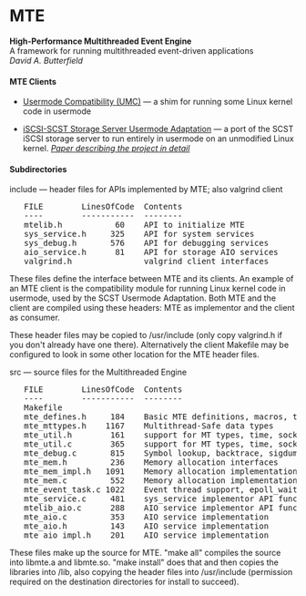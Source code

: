 # MTE
**High-Performance Multithreaded Event Engine**  
A framework for running multithreaded event-driven applications  
*David A. Butterfield*

#### MTE Clients

 + [Usermode Compatibility (UMC)](https://github.com/DavidButterfield/usermode_compat
    "Usermode Compatibility for Linux Kernel Code (UMC)")
    &mdash; a shim for running some Linux kernel code in usermode

 + [iSCSI-SCST Storage Server Usermode Adaptation](https://github.com/DavidButterfield/SCST-Usermode-Adaptation
    "Usermode Compatibility for Linux Kernel Code (UMC)")
    &mdash; a port of the SCST iSCSI storage server to run entirely in usermode on an unmodified Linux kernel.
    [<I>Paper describing the project in detail</I>](https://davidbutterfield.github.io/SCST-Usermode-Adaptation/SCST_Usermode.html
    "Paper describing the project in detail")

#### Subdirectories

 include &mdash; header files for APIs implemented by MTE; also valgrind client
<PRE>
   FILE        LinesOfCode  Contents
   ----        -----------  --------
   mtelib.h           60    API to initialize MTE
   sys_service.h     325    API for system services
   sys_debug.h       576    API for debugging services
   aio_service.h      81    API for storage AIO services
   valgrind.h               valgrind client interfaces
</PRE>
   These files define the interface between MTE and its clients.  An example
   of an MTE client is the compatibility module for running Linux kernel code
   in usermode, used by the SCST Usermode Adaptation.  Both MTE and the client
   are compiled using these headers:  MTE as implementor and the client as
   consumer.

   These header files may be copied to /usr/include (only copy valgrind.h if
   you don't already have one there).  Alternatively the client Makefile may
   be configured to look in some other location for the MTE header files.

 src &mdash; source files for the Multithreaded Engine
<PRE>
   FILE        LinesOfCode  Contents
   ----        -----------  --------
   Makefile
   mte_defines.h     184    Basic MTE definitions, macros, types
   mte_mttypes.h    1167    Multithread-Safe data types
   mte_util.h        161    support for MT types, time, sockets, random
   mte_util.c        365    support for MT types, time, sockets, random
   mte_debug.c       815    Symbol lookup, backtrace, sigdump, tcp_info
   mte_mem.h         236    Memory allocation interfaces
   mte_mem_impl.h   1091    Memory allocation implementation
   mte_mem.c         552    Memory allocation implementation
   mte_event_task.c 1022    Event thread support, epoll_wait(2) call
   mte_service.c     481    sys_service implementor API functions
   mtelib_aio.c      288    AIO service implementor API functions
   mte_aio.c         353    AIO service implementation
   mte_aio.h         143    AIO service implementation
   mte_aio_impl.h    201    AIO service implementation
</PRE>
   These files make up the source for MTE.  "make all" compiles the source
   into libmte.a and libmte.so.  "make install" does that and then copies the
   libraries into /lib, also copying the header files into /usr/include
   (permission required on the destination directories for install to succeed).


